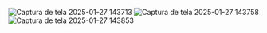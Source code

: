 ![Captura de tela 2025-01-27 143713](https://github.com/user-attachments/assets/b8c1fcf0-d323-431d-8072-ed9446a9cb88)
![Captura de tela 2025-01-27 143758](https://github.com/user-attachments/assets/67ca2022-3f7f-42bc-839f-2236ccb35392)
![Captura de tela 2025-01-27 143853](https://github.com/user-attachments/assets/85c45a93-db9e-4a15-8688-700ad4058690)
